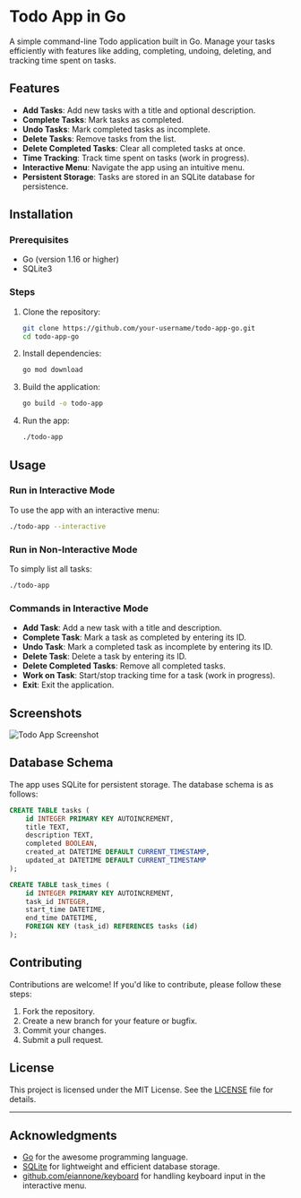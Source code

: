 # Todo App in Go

A simple command-line Todo application built in Go. Manage your tasks efficiently with features like adding, completing, undoing, deleting, and tracking time spent on tasks.

## Features

- **Add Tasks**: Add new tasks with a title and optional description.
- **Complete Tasks**: Mark tasks as completed.
- **Undo Tasks**: Mark completed tasks as incomplete.
- **Delete Tasks**: Remove tasks from the list.
- **Delete Completed Tasks**: Clear all completed tasks at once.
- **Time Tracking**: Track time spent on tasks (work in progress).
- **Interactive Menu**: Navigate the app using an intuitive menu.
- **Persistent Storage**: Tasks are stored in an SQLite database for persistence.

## Installation

### Prerequisites

- Go (version 1.16 or higher)
- SQLite3

### Steps

1. Clone the repository:

   ```bash
   git clone https://github.com/your-username/todo-app-go.git
   cd todo-app-go
   ```

2. Install dependencies:

   ```bash
   go mod download
   ```

3. Build the application:

   ```bash
   go build -o todo-app
   ```

4. Run the app:

   ```bash
   ./todo-app
   ```

## Usage

### Run in Interactive Mode

To use the app with an interactive menu:

```bash
./todo-app --interactive
```

### Run in Non-Interactive Mode

To simply list all tasks:

```bash
./todo-app
```

### Commands in Interactive Mode

- **Add Task**: Add a new task with a title and description.
- **Complete Task**: Mark a task as completed by entering its ID.
- **Undo Task**: Mark a completed task as incomplete by entering its ID.
- **Delete Task**: Delete a task by entering its ID.
- **Delete Completed Tasks**: Remove all completed tasks.
- **Work on Task**: Start/stop tracking time for a task (work in progress).
- **Exit**: Exit the application.

## Screenshots

![Todo App Screenshot](screenshot.png) <!-- Add a screenshot if available -->

## Database Schema

The app uses SQLite for persistent storage. The database schema is as follows:

```sql
CREATE TABLE tasks (
    id INTEGER PRIMARY KEY AUTOINCREMENT,
    title TEXT,
    description TEXT,
    completed BOOLEAN,
    created_at DATETIME DEFAULT CURRENT_TIMESTAMP,
    updated_at DATETIME DEFAULT CURRENT_TIMESTAMP
);

CREATE TABLE task_times (
    id INTEGER PRIMARY KEY AUTOINCREMENT,
    task_id INTEGER,
    start_time DATETIME,
    end_time DATETIME,
    FOREIGN KEY (task_id) REFERENCES tasks (id)
);
```

## Contributing

Contributions are welcome! If you'd like to contribute, please follow these steps:

1. Fork the repository.
2. Create a new branch for your feature or bugfix.
3. Commit your changes.
4. Submit a pull request.

## License

This project is licensed under the MIT License. See the [LICENSE](LICENSE) file for details.

---

## Acknowledgments

- [Go](https://golang.org/) for the awesome programming language.
- [SQLite](https://www.sqlite.org/) for lightweight and efficient database storage.
- [github.com/eiannone/keyboard](https://github.com/eiannone/keyboard) for handling keyboard input in the interactive menu.
